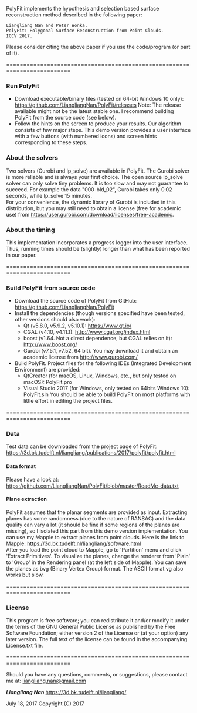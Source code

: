 PolyFit implements the hypothesis and selection based surface reconstruction method described in the following paper:
```
Liangliang Nan and Peter Wonka. 
PolyFit: Polygonal Surface Reconstruction from Point Clouds. 
ICCV 2017.
```
Please consider citing the above paper if you use the code/program (or part of it). 

=========================================================================

### Run PolyFit
- Download executable/binary files (tested on 64-bit Windows 10 only): https://github.com/LiangliangNan/PolyFit/releases
  Note: The release available might not be the latest stable one. I recommend building PolyFit from the source code (see below).
- Follow the hints on the screen to produce your results.
  Our algorithm consists of few major steps. This demo version provides a user interface with a few buttons (with numbered icons) and screen hints corresponding to these steps.

### About the solvers
Two solvers (Gurobi and lp_solve) are available in PolyFit. The Gurobi solver is more reliable and is always your first choice. The open source lp_solve solver can only solve tiny problems. It is too slow and may not guarantee to succeed. For example the data "000-bld_02", Gurobi takes only 0.02 seconds, while lp_solve 15 minutes.  
For your convenience, the dynamic library of Gurobi is included in this distribution, but you may still need to obtain a license (free for academic use) from https://user.gurobi.com/download/licenses/free-academic. 
      
### About the timing
This implementation incorporates a progress logger into the user interface. Thus, running times should be (slightly) longer than what has been reported in our paper.     

=========================================================================

### Build PolyFit from source code
* Download the source code of PolyFit from GitHub: https://github.com/LiangliangNan/PolyFit
* Install the dependencies (though versions specified have been tested, other versions should also work):
  - Qt (v5.8.0, v5.9.2, v5.10.1): https://www.qt.io/
  - CGAL (v4.10, v4.11.1):
    http://www.cgal.org/index.html
  - boost (v1.64. Not a direct dependence, but CGAL relies on it):
    http://www.boost.org/
  - Gurobi (v7.5.1, v7.52, 64 bit). You may download it and obtain an academic license from 
    http://www.gurobi.com/
* Build PolyFit. Project files for the following IDEs (Integrated Development Environment) are provided:
  - QtCreator (for macOS, Linux, Windows, etc., but only tested on macOS): PolyFit.pro
  - Visual Studio 2017 (for Windows, only tested on 64bits Windows 10): PolyFit.sln
    You should be able to build PolyFit on most platforms with little effort in editing the project files.

=========================================================================

### Data
Test data can be downloaded from the project page of PolyFit:
https://3d.bk.tudelft.nl/liangliang/publications/2017/polyfit/polyfit.html

#### Data format
Please have a look at:
https://github.com/LiangliangNan/PolyFit/blob/master/ReadMe-data.txt

#### Plane extraction
PolyFit assumes that the planar segments are provided as input. 
Extracting planes has some randomness (due to the nature of RANSAC) and the data quality can vary a lot (it should be fine if some regions of the planes are missing), so I isolated this part from this demo version implementation. You can use my Mapple to extract planes from point clouds. Here is the link to Mapple: https://3d.bk.tudelft.nl/liangliang/software.html    
After you load the point cloud to Mapple, go to 'Partition' menu and click 'Extract Primitives'. To visualize the planes, change the renderer from 'Plain' to 'Group' in the Rendering panel (at the left side of Mapple). You can save the planes as bvg (Binary Vertex Group) format. The ASCII format vg also works but slow.

=========================================================================

### License
This program is free software; you can redistribute it and/or modify it under the terms of the GNU General Public License as published by the Free Software Foundation; either version 2 of the License or (at your option) any later version. The full text of the license can be found in the accompanying License.txt file.

=========================================================================

Should you have any questions, comments, or suggestions, please contact me at: 
liangliang.nan@gmail.com

**_Liangliang Nan_**
 https://3d.bk.tudelft.nl/liangliang/

July 18, 2017
Copyright (C) 2017 
